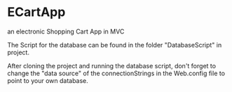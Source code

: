 # ECartApp
an electronic Shopping Cart App in MVC 

The Script for the database can be found in the folder "DatabaseScript" in project.

After cloning the project and running the database script, don't forget to change the "data source" of the connectionStrings in the Web.config file to point to your own database.

